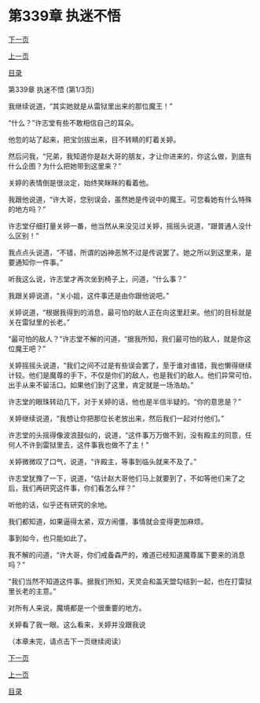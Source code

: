 <h1>第339章   执迷不悟</h1>
            <div><p><a href="./1015_%E7%AC%AC339%E7%AB%A0_%E6%89%A7%E8%BF%B7%E4%B8%8D%E6%82%9F.md">下一页</a></p><p><a href="./1013_%E7%AC%AC338%E7%AB%A0_%E7%94%98%E8%A5%BF%E5%88%86%E6%AE%BF.md">上一页</a></p><p><a href="../">目录</a></p></div>
            <div><p>第339章   执迷不悟 (第1/3页)</p><p>我继续说道，“其实她就是从雷狱里出来的那位魔王！”</p><p>“什么？”许志堂有些不敢相信自己的耳朵。</p><p>他忽的站了起来，把宝剑拔出来，目不转睛的盯着关婷。</p><p>然后问我，“兄弟，我知道你是赵大哥的朋友，才让你进来的，你这么做，到底有什么企图？为什么把她带到这里来？”</p><p>关婷的表情倒是很淡定，始终笑眯眯的看着他。</p><p>我跟他说道，“许大哥，您别误会，虽然她是传说中的魔王。可您看她有什么特殊的地方吗？”</p><p>许志堂仔细打量关婷一番，他当然从来没见过关婷，摇摇头说道，“跟普通人没什么区别！”</p><p>我点点头说道，“不错，所谓的凶神恶煞不过是传说罢了。她之所以到这里来，是要通知你一件事。”</p><p>听我这么说，许志堂才再次坐到椅子上，问道，“什么事？”</p><p>我跟关婷说道，“关小姐，这件事还是由你跟他说吧。”</p><p>关婷说道，“根据我得到的消息，最可怕的敌人正在向这里赶来。他们的目标就是关在雷狱里的长老。”</p><p>“最可怕的敌人？”许志堂不解的问道，“据我所知，我们最可怕的敌人，就是你这位魔王吧？”</p><p>关婷摇摇头说道，“我们之间不过是有些误会罢了，至于谁对谁错，我也懒得继续计较。他们是魔尊的手下，不仅是你们的敌人，也是我们的敌人。他们异常可怕，出手从来不留活口。如果他们到了这里，肯定就是一场浩劫。”</p><p>许志堂的眼珠转动几下，对于关婷的话，他也是半信半疑的。“你的意思是？”</p><p>关婷继续说道，“我想让你把那位长老放出来，然后我们一起对付他们。”</p><p>许志堂的头摇得像波浪鼓似的，说道，“这件事万万做不到，没有殿主的同意，任何人不许到雷狱里去，这件事我也做不了主！”</p><p>关婷微微叹了口气，说道，“许殿主，等事到临头就来不及了。”</p><p>许志堂犹豫了一下，说道，“估计赵大哥他们马上就要到了，不如等他们来了之后，我们再研究这件事，你们看怎么样？”</p><p>听他的话，似乎还有研究的余地。</p><p>我们都知道，如果逼得太紧，双方闹僵，事情就会变得更加麻烦。</p><p>事到如今，也只能如此了。</p><p>我不解的问道，“许大哥，你们戒备森严的，难道已经知道魔尊属下要来的消息吗？”</p><p>“我们当然不知道这件事。据我们所知，天灵会和盖天盟勾结到一起，也在打雷狱里长老的主意。”</p><p>对所有人来说，魔境都是一个很重要的地方。</p><p>关婷看了我一眼。这么看来，关婷并没跟我说</p><p>（本章未完，请点击下一页继续阅读）</p></div>
            <div><p><a href="./1015_%E7%AC%AC339%E7%AB%A0_%E6%89%A7%E8%BF%B7%E4%B8%8D%E6%82%9F.md">下一页</a></p><p><a href="./1013_%E7%AC%AC338%E7%AB%A0_%E7%94%98%E8%A5%BF%E5%88%86%E6%AE%BF.md">上一页</a></p><p><a href="../">目录</a></p></div>
